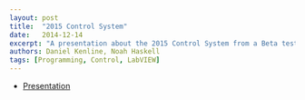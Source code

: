 ```yaml
---
layout: post
title:  "2015 Control System"
date:   2014-12-14
excerpt: "A presentation about the 2015 Control System from a Beta test team."
authors: Daniel Kenline, Noah Haskell
tags: [Programming, Control, LabVIEW]
---
```

<ul style="text-align:left">
  <li><a href="https://drive.google.com/file/d/0B1mY_tKJJYOXZ1U2MnZ6QWdZSHc/view?usp=sharing" target="\_blank">Presentation</a></li>
</ul>
